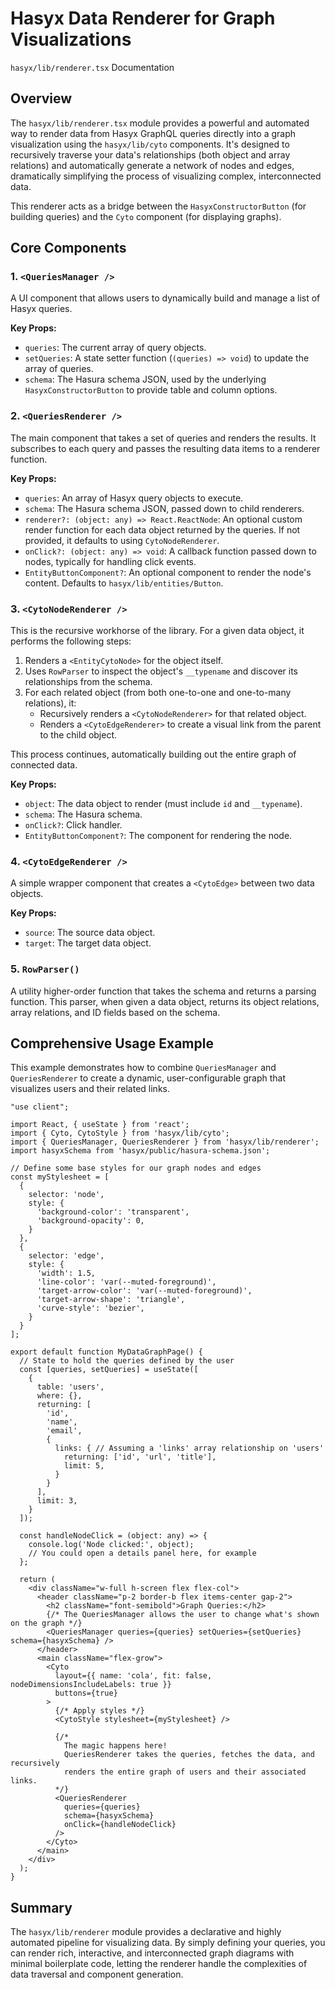 # Hasyx Data Renderer for Graph Visualizations

`hasyx/lib/renderer.tsx` Documentation

## Overview

The `hasyx/lib/renderer.tsx` module provides a powerful and automated way to render data from Hasyx GraphQL queries directly into a graph visualization using the `hasyx/lib/cyto` components. It's designed to recursively traverse your data's relationships (both object and array relations) and automatically generate a network of nodes and edges, dramatically simplifying the process of visualizing complex, interconnected data.

This renderer acts as a bridge between the `HasyxConstructorButton` (for building queries) and the `Cyto` component (for displaying graphs).

## Core Components

### 1. `<QueriesManager />`

A UI component that allows users to dynamically build and manage a list of Hasyx queries.

**Key Props:**

*   `queries`: The current array of query objects.
*   `setQueries`: A state setter function (`(queries) => void`) to update the array of queries.
*   `schema`: The Hasura schema JSON, used by the underlying `HasyxConstructorButton` to provide table and column options.

### 2. `<QueriesRenderer />`

The main component that takes a set of queries and renders the results. It subscribes to each query and passes the resulting data items to a renderer function.

**Key Props:**

*   `queries`: An array of Hasyx query objects to execute.
*   `schema`: The Hasura schema JSON, passed down to child renderers.
*   `renderer?: (object: any) => React.ReactNode`: An optional custom render function for each data object returned by the queries. If not provided, it defaults to using `CytoNodeRenderer`.
*   `onClick?: (object: any) => void`: A callback function passed down to nodes, typically for handling click events.
*   `EntityButtonComponent?`: An optional component to render the node's content. Defaults to `hasyx/lib/entities/Button`.

### 3. `<CytoNodeRenderer />`

This is the recursive workhorse of the library. For a given data object, it performs the following steps:

1.  Renders a `<EntityCytoNode>` for the object itself.
2.  Uses `RowParser` to inspect the object's `__typename` and discover its relationships from the schema.
3.  For each related object (from both one-to-one and one-to-many relations), it:
    *   Recursively renders a `<CytoNodeRenderer>` for that related object.
    *   Renders a `<CytoEdgeRenderer>` to create a visual link from the parent to the child object.

This process continues, automatically building out the entire graph of connected data.

**Key Props:**

*   `object`: The data object to render (must include `id` and `__typename`).
*   `schema`: The Hasura schema.
*   `onClick?`: Click handler.
*   `EntityButtonComponent?`: The component for rendering the node.

### 4. `<CytoEdgeRenderer />`

A simple wrapper component that creates a `<CytoEdge>` between two data objects.

**Key Props:**

*   `source`: The source data object.
*   `target`: The target data object.

### 5. `RowParser()`

A utility higher-order function that takes the schema and returns a parsing function. This parser, when given a data object, returns its object relations, array relations, and ID fields based on the schema.

## Comprehensive Usage Example

This example demonstrates how to combine `QueriesManager` and `QueriesRenderer` to create a dynamic, user-configurable graph that visualizes users and their related links.

```tsx
"use client";

import React, { useState } from 'react';
import { Cyto, CytoStyle } from 'hasyx/lib/cyto';
import { QueriesManager, QueriesRenderer } from 'hasyx/lib/renderer';
import hasyxSchema from 'hasyx/public/hasura-schema.json';

// Define some base styles for our graph nodes and edges
const myStylesheet = [
  {
    selector: 'node',
    style: {
      'background-color': 'transparent',
      'background-opacity': 0,
    }
  },
  {
    selector: 'edge',
    style: {
      'width': 1.5,
      'line-color': 'var(--muted-foreground)',
      'target-arrow-color': 'var(--muted-foreground)',
      'target-arrow-shape': 'triangle',
      'curve-style': 'bezier',
    }
  }
];

export default function MyDataGraphPage() {
  // State to hold the queries defined by the user
  const [queries, setQueries] = useState([
    {
      table: 'users',
      where: {},
      returning: [
        'id',
        'name',
        'email',
        {
          links: { // Assuming a 'links' array relationship on 'users'
            returning: ['id', 'url', 'title'],
            limit: 5,
          }
        }
      ],
      limit: 3,
    }
  ]);
  
  const handleNodeClick = (object: any) => {
    console.log('Node clicked:', object);
    // You could open a details panel here, for example
  };

  return (
    <div className="w-full h-screen flex flex-col">
      <header className="p-2 border-b flex items-center gap-2">
        <h2 className="font-semibold">Graph Queries:</h2>
        {/* The QueriesManager allows the user to change what's shown on the graph */}
        <QueriesManager queries={queries} setQueries={setQueries} schema={hasyxSchema} />
      </header>
      <main className="flex-grow">
        <Cyto
          layout={{ name: 'cola', fit: false, nodeDimensionsIncludeLabels: true }}
          buttons={true}
        >
          {/* Apply styles */}
          <CytoStyle stylesheet={myStylesheet} />

          {/* 
            The magic happens here! 
            QueriesRenderer takes the queries, fetches the data, and recursively 
            renders the entire graph of users and their associated links.
          */}
          <QueriesRenderer
            queries={queries}
            schema={hasyxSchema}
            onClick={handleNodeClick}
          />
        </Cyto>
      </main>
    </div>
  );
}
```

## Summary

The `hasyx/lib/renderer` module provides a declarative and highly automated pipeline for visualizing data. By simply defining your queries, you can render rich, interactive, and interconnected graph diagrams with minimal boilerplate code, letting the renderer handle the complexities of data traversal and component generation. 